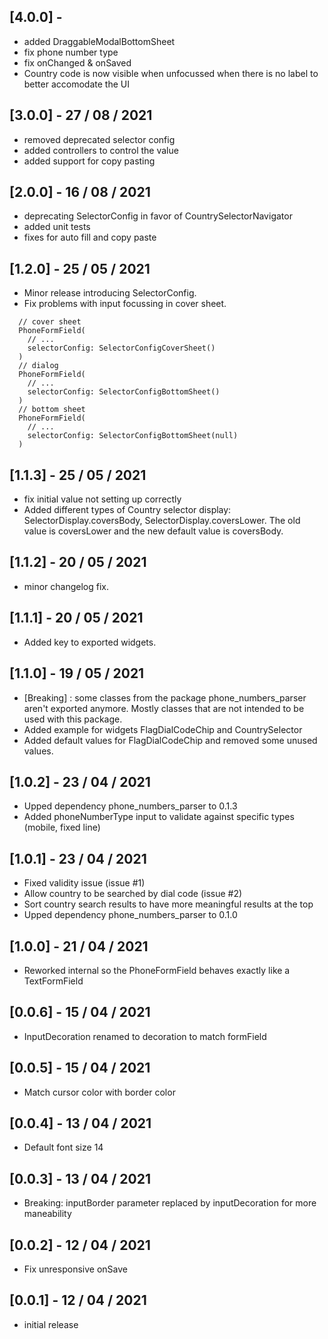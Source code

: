 ## [4.0.0] - 
- added DraggableModalBottomSheet
- fix phone number type
- fix onChanged & onSaved
- Country code is now visible when unfocussed when there is no label to better
  accomodate the UI


## [3.0.0] - 27 / 08 / 2021
- removed deprecated selector config
- added controllers to control the value
- added support for copy pasting

## [2.0.0] - 16 / 08 / 2021

- deprecating SelectorConfig in favor of CountrySelectorNavigator
- added unit tests
- fixes for auto fill and copy paste

## [1.2.0] - 25 / 05 / 2021
* Minor release introducing SelectorConfig.
* Fix problems with input focussing in cover sheet. 

```
  // cover sheet
  PhoneFormField(
    // ...
    selectorConfig: SelectorConfigCoverSheet()
  )
  // dialog
  PhoneFormField(
    // ...
    selectorConfig: SelectorConfigBottomSheet()
  )
  // bottom sheet
  PhoneFormField(
    // ...
    selectorConfig: SelectorConfigBottomSheet(null)
  )
```

## [1.1.3] - 25 / 05 / 2021
* fix initial value not setting up correctly
* Added different types of Country selector display: SelectorDisplay.coversBody, SelectorDisplay.coversLower. The old value is coversLower and the new default value is coversBody. 

## [1.1.2] - 20 / 05 / 2021
* minor changelog fix.

## [1.1.1] - 20 / 05 / 2021
* Added key to exported widgets.

## [1.1.0] - 19 / 05 / 2021
* [Breaking] : some classes from the package phone_numbers_parser aren't exported anymore. Mostly classes that are not intended to be used with this package.
* Added example for widgets FlagDialCodeChip and CountrySelector
* Added default values for FlagDialCodeChip and removed some unused values.

## [1.0.2] - 23 / 04 / 2021
* Upped dependency phone_numbers_parser to 0.1.3
* Added phoneNumberType input to validate against specific types (mobile, fixed line)

## [1.0.1] - 23 / 04 / 2021
* Fixed validity issue (issue #1)
* Allow country to be searched by dial code (issue #2)
* Sort country search results to have more meaningful results at the top
* Upped dependency phone_numbers_parser to 0.1.0

## [1.0.0] - 21 / 04 / 2021

* Reworked internal so the PhoneFormField behaves exactly like a TextFormField

## [0.0.6] - 15 / 04 / 2021

* InputDecoration renamed to decoration to match formField

## [0.0.5] - 15 / 04 / 2021

* Match cursor color with border color

## [0.0.4] - 13 / 04 / 2021

* Default font size 14

## [0.0.3] - 13 / 04 / 2021

* Breaking: inputBorder parameter replaced by inputDecoration for more maneability

## [0.0.2] - 12 / 04 / 2021

* Fix unresponsive onSave


## [0.0.1] - 12 / 04 / 2021

* initial release
